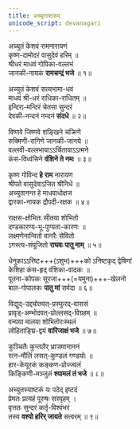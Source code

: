 ```yaml
---
title: अच्युताष्टकम्
unicode_script: devanagari
---
```


अच्युतं केशवं रामनारायणं  
कृष्ण-दामोदरं वासुदेवं हरिम् ॥  
श्रीधरं माधवं गोपिका-वल्लभं  
जानकी-नायकं **रामचन्द्रं भजे** ॥ १॥

अच्युतं केशवं सत्यभामा-धवं  
माधवं श्री-धरं राधिका-राधितम् ॥  
इन्दिरा-मन्दिरं चेतसा सुन्दरं  
देवकी-नन्दनं नन्दनं **संदधे** ॥ २॥

विष्णवे जिष्णवे शङ्खिने चक्रिणे  
रुक्मिणी-रागिणे जानकी-जानये ॥  
वल्लवी-वल्लभायाऽऽर्चितायाऽऽत्मने  
कंस-विध्वंसिने **वंशिने ते नमः** ॥ ३॥

कृष्ण गोविन्द **हे राम** नारायण  
श्रीपते वासुदेवाऽजित श्रीनिधे ॥  
अच्युतानन्त हे माधवाधोक्षज  
द्वारका-नायक द्रौपदी-रक्षक ॥ ४॥

राक्षस-क्षोभितः सीतया शोभितो  
दण्डकारण्य-भू-पुण्यता-कारणः ॥  
लक्ष्मणेनान्वितो वानरैः सेवितो  
ऽगस्त्य-संपूजितो **राघवः पातु माम्** ॥ ५॥  

धेनुकाऽऽरिष्ट+++(ऽशुभ)+++को ऽनिष्टकृद् द्वेषिणां  
केशिहा कंस-हृद् वंशिका-वादकः ॥  
पूतना-कोपकः सूरजा+++(=यमुना)+++-खेलनो  
बाल-गोपालकः **पातु मां** सर्वदा ॥ ६॥

विद्युद्-उद्द्योतवत्-प्रस्फुरद्-वाससं  
प्रावृड्-अम्भोदवत्-प्रोल्लसद्-विग्रहम् ॥  
वन्यया मालया शोभितोरःस्थलं  
लोहिताङ्घ्रि-द्वयं **वारिजाक्षं भजे** ॥ ७॥

कुञ्चितैः कुन्तलैर् भ्राजमानाननं  
रत्न-मौलिं लसत्-कुण्डलं गण्डयोः ॥  
हार-केयूरकं कङ्कण-प्रोज्ज्वलं  
किङ्किणी-मञ्जुलं **श्यामलं तं भजे** ॥ ८॥

अच्युतस्याष्टकं यः पठेद् इष्टदं  
प्रेमतः प्रत्यहं पूरुषः सस्पृहम् ।  
वृत्ततः सुन्दरं कर्तृ-विश्वंभरं  
तस्य **वश्यो हरिर् जायते** सत्वरम् ॥ ९॥
